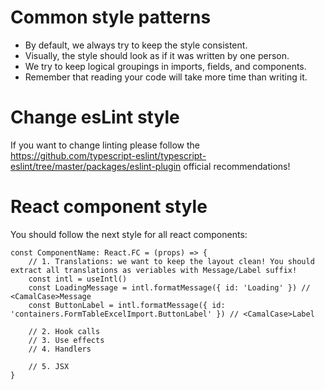 # Common style patterns

 - By default, we always try to keep the style consistent.
 - Visually, the style should look as if it was written by one person.
 - We try to keep logical groupings in imports, fields, and components.
 - Remember that reading your code will take more time than writing it.

# Change esLint style

If you want to change linting please follow the https://github.com/typescript-eslint/typescript-eslint/tree/master/packages/eslint-plugin 
official recommendations!

# React component style

You should follow the next style for all react components:

```
const ComponentName: React.FC = (props) => {
    // 1. Translations: we want to keep the layout clean! You should extract all translations as veriables with Message/Label suffix!
    const intl = useIntl()
    const LoadingMessage = intl.formatMessage({ id: 'Loading' }) // <CamalCase>Message
    const ButtonLabel = intl.formatMessage({ id: 'containers.FormTableExcelImport.ButtonLabel' }) // <CamalCase>Label

    // 2. Hook calls
    // 3. Use effects
    // 4. Handlers

    // 5. JSX
}
```

